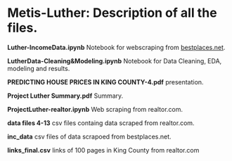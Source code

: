 # Metis-Luther: Description of all the files. 

**Luther-IncomeData.ipynb**	Notebook for webscraping from [bestplaces.net](https://www.bestplaces.net/find/zip.aspx?st=Washington&county=53033). 

**LutherData-Cleaning&Modeling.ipynb**	Notebook for Data Cleaning, EDA, modeling and results. 

**PREDICTING HOUSE PRICES IN KING COUNTY-4.pdf**	presentation. 

**Project Luther Summary.pdf**	Summary. 

**ProjectLuther-realtor.ipynb**	Web scraping from realtor.com. 

**data files 4-13** csv files containg data scraped from realtor.com. 

**inc_data** csv files of data scrapoed from bestplaces.net. 

**links_final.csv**	links of 100 pages in King  County from realtor.com


